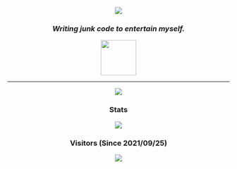 <p align="center"> <img src="https://capsule-render.vercel.app/api?type=Waving&color=timeGradient&height=200&animation=fadeIn&section=header&text=ArjixWasTaken&fontSize=60"> </p>


<h3 align="center"><i>Writing junk code to entertain myself.</i></h3>
<p align="center">
<a href="https://discord.com/users/674710789138939916"><code><img src="https://discord.c99.nl/widget/theme-4/674710789138939916.png" height="80px"></code></a>
</p>
<hr>

<p align="center">
	<img src="https://skillicons.dev/icons?i=js,python,nodejs,ts,kotlin,git,regex" />
</p>

<h3 align="center">Stats</h3>
<p align="center"> <img src="https://github-readme-stats.vercel.app/api?username=ArjixWasTaken&show_icons=true&theme=synthwave"> </p>


<h3 align="center">Visitors (Since 2021/09/25)</h3>
<p align="center"><img src="https://count.getloli.com/get/@ArjixWasTaken?theme=rule34"></p>

